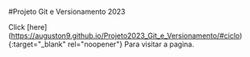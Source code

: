 #Projeto Git e Versionamento 2023

Click [here] (https://auguston9.github.io/Projeto2023_Git_e_Versionamento/#ciclo)
{:target="_blank" rel="noopener"} Para visitar a pagina.
